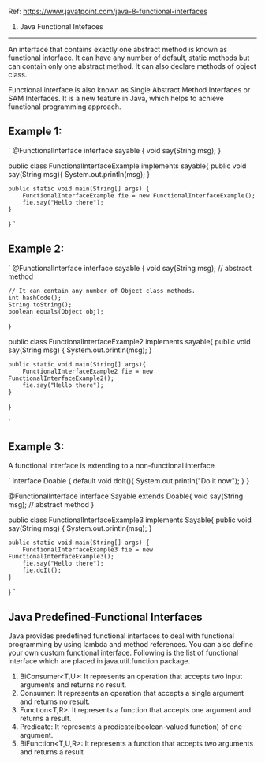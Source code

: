 Ref: https://www.javatpoint.com/java-8-functional-interfaces

1. Java Functional Intefaces
--------------------
An interface that contains exactly one abstract method is known as functional interface. It can have any number of default,
static methods but can contain only one abstract method. It can also declare methods of object class.

Functional interface is also known as Single Abstract Method Interfaces or SAM Interfaces. It is a new feature in Java,
which helps to achieve functional programming approach.

Example 1:
---------
`
@FunctionalInterface
interface sayable {
    void say(String msg);
}

public class FunctionalInterfaceExample implements sayable{
    public void say(String msg){
        System.out.println(msg);
    }

    public static void main(String[] args) {
        FunctionalInterfaceExample fie = new FunctionalInterfaceExample();
        fie.say("Hello there");
    }
}
`

Example 2:
----------
`
@FunctionalInterface
interface sayable {
    void say(String msg); // abstract method

    // It can contain any number of Object class methods.
    int hashCode();
    String toString();
    boolean equals(Object obj);
}

public class FunctionalInterfaceExample2 implements sayable{
    public void say(String msg) {
        System.out.println(msg);
    }

    public static void main(String[] args){
        FunctionalInterfaceExample2 fie = new FunctionalInterfaceExample2();
        fie.say("Hello there");
    }
}

`

Example 3:
----------------------
A functional interface is extending to a non-functional interface

`
interface Doable {
    default void doIt(){
        System.out.println("Do it now");
    }
}

@FunctionalInterface
interface Sayable extends Doable{
    void say(String msg); // abstract method
}

public class FunctionalInterfaceExample3 implements Sayable{
    public void say(String msg) {
        System.out.println(msg);
    }

    public static void main(String[] args) {
        FunctionalInterfaceExample3 fie = new FunctionalInterfaceExample3();
        fie.say("Hello there");
        fie.doIt();
    }
}
`

Java Predefined-Functional Interfaces
-------------------------------------
Java provides predefined functional interfaces to deal with functional programming by using lambda and method references. You can also
define your own custom functional interface. Following is the list of functional interface which are placed in java.util.function package.

1. BiConsumer<T,U>: It represents an operation that accepts two input arguments and returns no result.
2. Consumer<T>: It represents an operation that accepts a single argument and returns no result.
3. Function<T,R>: It represents a function that accepts one argument and returns a result.
4. Predicate<T>: It represents a predicate(boolean-valued function) of one argument.
5. BiFunction<T,U,R>: It represents a function that accepts two arguments and returns a result


















